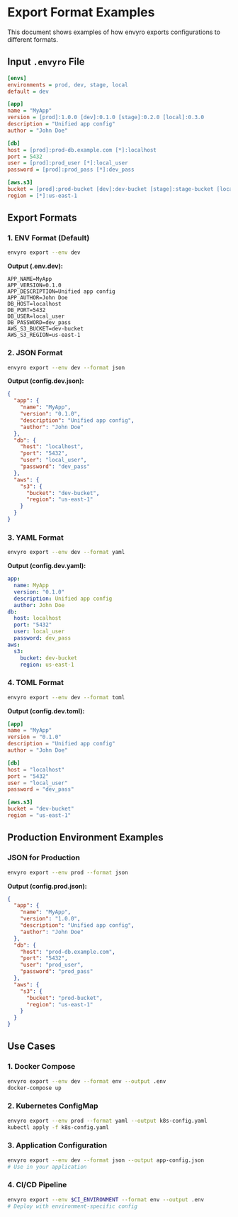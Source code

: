 # Export Format Examples

This document shows examples of how envyro exports configurations to different formats.

## Input `.envyro` File

```ini
[envs]
environments = prod, dev, stage, local
default = dev

[app]
name = "MyApp"
version = [prod]:1.0.0 [dev]:0.1.0 [stage]:0.2.0 [local]:0.3.0
description = "Unified app config"
author = "John Doe"

[db]
host = [prod]:prod-db.example.com [*]:localhost
port = 5432
user = [prod]:prod_user [*]:local_user
password = [prod]:prod_pass [*]:dev_pass

[aws.s3]
bucket = [prod]:prod-bucket [dev]:dev-bucket [stage]:stage-bucket [local]:local-bucket
region = [*]:us-east-1
```

## Export Formats

### 1. ENV Format (Default)
```bash
envyro export --env dev
```

**Output (.env.dev):**
```env
APP_NAME=MyApp
APP_VERSION=0.1.0
APP_DESCRIPTION=Unified app config
APP_AUTHOR=John Doe
DB_HOST=localhost
DB_PORT=5432
DB_USER=local_user
DB_PASSWORD=dev_pass
AWS_S3_BUCKET=dev-bucket
AWS_S3_REGION=us-east-1
```

### 2. JSON Format
```bash
envyro export --env dev --format json
```

**Output (config.dev.json):**
```json
{
  "app": {
    "name": "MyApp",
    "version": "0.1.0",
    "description": "Unified app config",
    "author": "John Doe"
  },
  "db": {
    "host": "localhost",
    "port": "5432",
    "user": "local_user",
    "password": "dev_pass"
  },
  "aws": {
    "s3": {
      "bucket": "dev-bucket",
      "region": "us-east-1"
    }
  }
}
```

### 3. YAML Format
```bash
envyro export --env dev --format yaml
```

**Output (config.dev.yaml):**
```yaml
app:
  name: MyApp
  version: "0.1.0"
  description: Unified app config
  author: John Doe
db:
  host: localhost
  port: "5432"
  user: local_user
  password: dev_pass
aws:
  s3:
    bucket: dev-bucket
    region: us-east-1
```

### 4. TOML Format
```bash
envyro export --env dev --format toml
```

**Output (config.dev.toml):**
```toml
[app]
name = "MyApp"
version = "0.1.0"
description = "Unified app config"
author = "John Doe"

[db]
host = "localhost"
port = "5432"
user = "local_user"
password = "dev_pass"

[aws.s3]
bucket = "dev-bucket"
region = "us-east-1"
```

## Production Environment Examples

### JSON for Production
```bash
envyro export --env prod --format json
```

**Output (config.prod.json):**
```json
{
  "app": {
    "name": "MyApp",
    "version": "1.0.0",
    "description": "Unified app config",
    "author": "John Doe"
  },
  "db": {
    "host": "prod-db.example.com",
    "port": "5432",
    "user": "prod_user",
    "password": "prod_pass"
  },
  "aws": {
    "s3": {
      "bucket": "prod-bucket",
      "region": "us-east-1"
    }
  }
}
```

## Use Cases

### 1. Docker Compose
```bash
envyro export --env dev --format env --output .env
docker-compose up
```

### 2. Kubernetes ConfigMap
```bash
envyro export --env prod --format yaml --output k8s-config.yaml
kubectl apply -f k8s-config.yaml
```

### 3. Application Configuration
```bash
envyro export --env dev --format json --output app-config.json
# Use in your application
```

### 4. CI/CD Pipeline
```bash
envyro export --env $CI_ENVIRONMENT --format env --output .env
# Deploy with environment-specific config
``` 